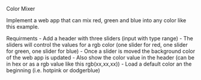 Color Mixer

Implement a web app that can mix red, green and blue into any color like this example.

Requirments
    - Add a header with three sliders (input with type range)
    - The sliders will control the values for a rgb color (one slider for red, one slider for green, one slider for blue)
    - Once a slider is moved the background color of the web app is updated
    - Also show the color value in the header (can be in hex or as a rgb value like this rgb(xx,xx,xx))
    - Load a default color an the beginning (i.e. hotpink or dodgerblue)